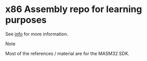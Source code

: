 # x86 Assembly repo for learning purposes
See [info](https://github.com/grimy86/MASM-Assembly/tree/main/Info) for more information.
> [!NOTE]
> Most of the references / material are for the MASM32 SDK. 
